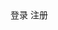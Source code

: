 <!DOCTYPE html>
<html lang="en">
<head>
    <meta charset="UTF-8">
    <title>Title</title>
    <script src="./lib/vue.js"></script>
    <script src="./lib/vue-router-3.0.1.js"></script>
    <style>
        .myactive{
            color: red;
        }
        .v-enter,
        .v-leave-to{
            transform: translateX(80px);
        }
        .v-enter-active,
        .v-leave-active{
            transition: all 1s ease;
        }
    </style>
</head>
<body>

<div id="app">
    <router-link to="/login?id=10&name=za">登录</router-link>
    <router-link to="/zhuce">注册</router-link>
    <transition mode="out-in">
        <router-view></router-view>
    </transition>
</div>
<script>
  var login = {
    template:'<h1>登录组件--{{this.$route.query.id}}==={{this.$route.query.name}}</h1>',
    data(){
      return {}
    },
    created(){
      console.log(this.$route)
    }
  }
  var zhuce = {
    template:'<h1>注册组件</h1>'
  }
  var router= new VueRouter({
    routes:[
      {path:'/',redirect:'/login'},
      {path:'/login',component:login},
      {path:'/zhuce',component:zhuce}
    ],
    linkActiveClass:'myactive'
  })
  var vm= new Vue({
    el:'#app',
    data:{},
    router:router,
    methods:{}
  })
</script>

</body>
</html>